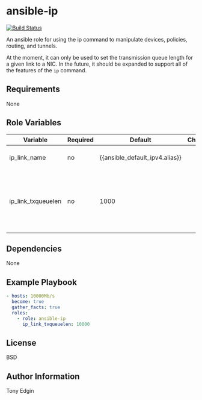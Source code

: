 # ansible-ip
[![Build Status](https://travis-ci.org/CyVerse-Ansible/ansible-ip.svg?branch=master)](https://travis-ci.org/CyVerse-Ansible/ansible-ip)

An ansible role for using the ip command to manipulate devices, policies, routing, and tunnels.

At the moment, it can only be used to set the transmission queue length for a given link to a NIC. In the future, it should be expanded to support all of the features of the `ip` command.


## Requirements

None


## Role Variables

| Variable           | Required | Default                        | Choices | Comments |
| ------------------ | -------- | ------------------------------ | ------- | -------- |
| ip_link_name       | no       | {{ansible_default_ipv4.alias}} |         | The link to the NIC to be tuned |
| ip_link_txqueuelen | no       | 1000                           |         | The number of packets the transmission queue the NIC's transmission will hold |


## Dependencies

None


## Example Playbook
```yaml
- hosts: 10000Mb/s
  become: true
  gather_facts: true
  roles:
    - role: ansible-ip
      ip_link_txqueuelen: 10000
```

## License

BSD


## Author Information

Tony Edgin

